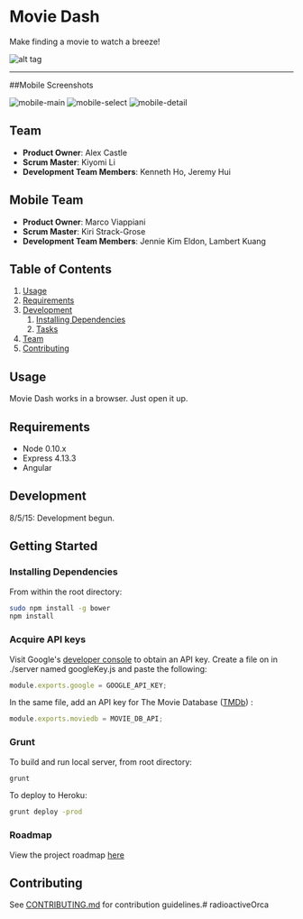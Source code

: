 # Movie Dash

Make finding a movie to watch a breeze!

![alt tag](http://i.imgur.com/Mb2JiSL.png)

-----
##Mobile Screenshots

![mobile-main](http://i.imgur.com/aN1ktmE.png?1)
![mobile-select](http://i.imgur.com/bz9yEMP.png?1)
![mobile-detail](http://i.imgur.com/Iv1en1J.png?1)

## Team

  - __Product Owner__: Alex Castle
  - __Scrum Master__: Kiyomi Li
  - __Development Team Members__: Kenneth Ho, Jeremy Hui

## Mobile Team 

  - __Product Owner__: Marco Viappiani
  - __Scrum Master__: Kiri Strack-Grose
  - __Development Team Members__: Jennie Kim Eldon, Lambert Kuang

## Table of Contents

1. [Usage](#Usage)
1. [Requirements](#requirements)
1. [Development](#development)
    1. [Installing Dependencies](#installing-dependencies)
    1. [Tasks](#tasks)
1. [Team](#team)
1. [Contributing](#contributing)

## Usage

Movie Dash works in a browser. Just open it up.

## Requirements

- Node 0.10.x
- Express 4.13.3
- Angular

## Development

8/5/15: Development begun.

## Getting Started

### Installing Dependencies

From within the root directory:

```sh
sudo npm install -g bower
npm install
```

### Acquire API keys

Visit Google's [developer console](https://console.developers.google.com/project) to obtain an API key.
Create a file on in ./server named googleKey.js and paste the following:
```js
module.exports.google = GOOGLE_API_KEY;
```

In the same file, add an API key for The Movie Database ([TMDb](https://www.themoviedb.org/documentation/api?language=en)) :
```js
module.exports.moviedb = MOVIE_DB_API;
```

### Grunt

To build and run local server, from root directory:
```sh
grunt
```

To deploy to Heroku:
```sh
grunt deploy -prod
```


### Roadmap

View the project roadmap [here](LINK_TO_PROJECT_ISSUES)


## Contributing

See [CONTRIBUTING.md](CONTRIBUTING.md) for contribution guidelines.# radioactiveOrca
